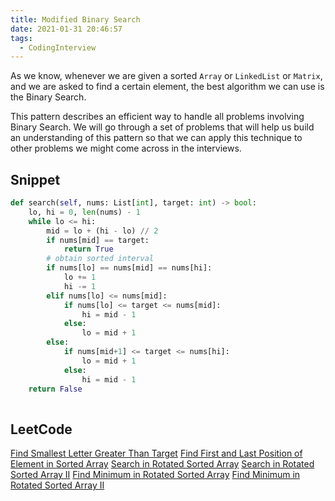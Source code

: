 ```yaml
---
title: Modified Binary Search
date: 2021-01-31 20:46:57
tags:
  - CodingInterview
---
```

As we know, whenever we are given a sorted `Array` or `LinkedList` or `Matrix`, and we are asked to find a certain element, the best algorithm we can use is the Binary Search.

This pattern describes an efficient way to handle all problems involving Binary Search. We will go through a set of problems that will help us build an understanding of this pattern so that we can apply this technique to other problems we might come across in the interviews.

## Snippet
```python
def search(self, nums: List[int], target: int) -> bool:
    lo, hi = 0, len(nums) - 1
    while lo <= hi:
        mid = lo + (hi - lo) // 2
        if nums[mid] == target:
            return True
        # obtain sorted interval
        if nums[lo] == nums[mid] == nums[hi]:
            lo += 1
            hi -= 1
        elif nums[lo] <= nums[mid]:
            if nums[lo] <= target <= nums[mid]:
                hi = mid - 1
            else:
                lo = mid + 1
        else:
            if nums[mid+1] <= target <= nums[hi]:
                lo = mid + 1
            else:
                hi = mid - 1
    return False
        
```

## LeetCode
[Find Smallest Letter Greater Than Target](https://leetcode.com/problems/find-smallest-letter-greater-than-target/)
[Find First and Last Position of Element in Sorted Array](https://leetcode.com/problems/find-first-and-last-position-of-element-in-sorted-array/)
[Search in Rotated Sorted Array](https://leetcode.com/problems/search-in-rotated-sorted-array/)
[Search in Rotated Sorted Array II](https://leetcode.com/problems/search-in-rotated-sorted-array-ii/)
[Find Minimum in Rotated Sorted Array](https://leetcode.com/problems/find-minimum-in-rotated-sorted-array/)
[Find Minimum in Rotated Sorted Array II](https://leetcode.com/problems/find-minimum-in-rotated-sorted-array-ii/)
